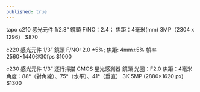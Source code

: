 ```yaml
---
published: true
---
```

tapo c210 感光元件
1/2.8“
鏡頭
F/NO：2.4；
焦距：4毫米(mm)
3MP（2304 x 1296）
$870

c220
感光元件
1/3”
鏡頭
F/NO: 2.0 ±5%; 焦距: 4mm±5%
幀率
2560×1440@30fps
$1000

c230
感光元件
1/3” 逐行掃描 CMOS 星光感測器
鏡頭
光圈：F2.0
焦距：4毫米
角度：88°（對角線）、75°（水平）、41°（垂直）
3K 5MP (2880×1620 px)
$1300